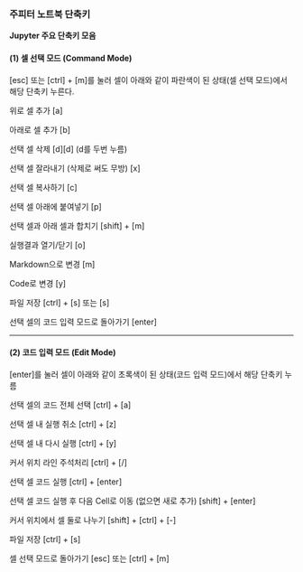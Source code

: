 ### **주피터 노트북 단축키**

**Jupyter 주요 단축키 모음**

#### (1) 셀 선택 모드 (Command Mode) 

[esc] 또는 [ctrl] + [m]를 눌러 셀이 아래와 같이 파란색이 된 상태(셀 선택 모드)에서 해당 단축키 누른다.

위로 셀 추가
[a]

아래로 셀 추가
[b]

선택 셀 삭제
[d][d] (d를 두번 누름)

선택 셀 잘라내기 (삭제로 써도 무방)
[x]

선택 셀 복사하기 
[c] 

선택 셀 아래에 붙여넣기
[p] 

선택 셀과 아래 셀과 합치기
[shift] + [m]

실행결과 열기/닫기
[o]

Markdown으로 변경
[m]

Code로 변경
[y]

파일 저장
[ctrl] + [s] 또는 [s] 

선택 셀의 코드 입력 모드로 돌아가기
[enter]

---

#### (2) 코드 입력 모드 (Edit Mode)

[enter]를 눌러 셀이 아래와 같이 초록색이 된 상태(코드 입력 모드)에서 해당 단축키 누름

선택 셀의 코드 전체 선택
[ctrl] + [a]

선택 셀 내 실행 취소
[ctrl] + [z]

선택 셀 내 다시 실행
[ctrl] + [y]

커서 위치 라인 주석처리
[ctrl] + [/]

선택 셀 코드 실행
[ctrl] + [enter]

선택 셀 코드 실행 후 다음 Cell로 이동 (없으면 새로 추가)
[shift] + [enter]

커서 위치에서 셀 둘로 나누기
[shift] + [ctrl] + [-]

파일 저장
[ctrl] + [s]

셀 선택 모드로 돌아가기
[esc] 또는 [ctrl] + [m]
